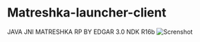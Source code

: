 # Matreshka-launcher-client
JAVA JNI MATRESHKA RP BY EDGAR 3.0 NDK R16b
![Screnshot](https://github.com/edgar-code/matreshka-launcher-client/blob/main/snapshot.png)
